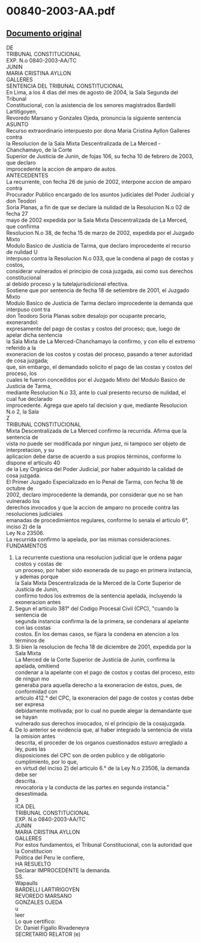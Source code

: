 
00840-2003-AA.pdf
=================
  
[Documento original](https://tc.gob.pe/jurisprudencia/2004/00840-2003-AA.pdf)  
---  
DE  
TRIBUNAL CONSTITUCIONAL  
EXP. N.o 0840-2003-AA/TC  
JUNIN  
MARIA CRISTINA AYLLON  
GALLERES  
SENTENCIA DEL TRIBUNAL CONSTITUCIONAL  
En Lima, a los 4 dias del mes de agosto de 2004, la Sala Segunda del Tribunal  
Constitucional, con la asistencia de los senores magistrados Bardelli Lartitigoyen,  
Revoredo Marsano y Gonzales Ojeda, pronuncia la siguiente sentencia  
ASUNTO  
Recurso extraordinario interpuesto por dona Maria Cristina Ayllon Galleres contra  
la Resolucion de la Sala Mixta Descentralizada de La Merced - Chanchamayo, de la Corte  
Superior de Justicia de Junin, de fojas 106, su fecha 10 de febrero de 2003, que declaro  
improcedente la accion de amparo de autos.  
ANTECEDENTES  
La recurrente, con fecha 26 de junio de 2002, interpone accion de amparo contra  
Procurador Publico encargado de los asuntos judiciales del Poder Judicial y don Teodori  
Soria Planas, a fin de que se declare la nulidad de la Resolucion N.o 02 de fecha 27  
mayo de 2002 expedida por la Sala Mixta Descentralizada de La Merced, que confirma  
Resolucion N.o 38, de fecha 15 de marzo de 2002, expedida por el Juzgado Mixto  
Modulo Basico de Justicia de Tarma, que declaro improcedente el recurso de nulidad U  
interpuso contra la Resolucion N.o 033, que la condena al pago de costas y costos,  
considerar vulnerados el principio de cosa juzgada, asi como sus derechos constitucional  
al debido proceso y la tutelajurisdicional efectiva.  
Sostiene que por sentencia de fecha 18 de setiembre de 2001, el Juzgado Mixto  
Modulo Basico de Justicia de Tarma declaro improcedente la demanda que interpuso cont tra  
don Teodoro Soria Planas sobre desalojo por ocupante precario, exonerandol:  
expresamente del pago de costas y costos del proceso; que, luego de apelar dicha sentencia  
la Sala Mixta de La Merced-Chanchamayo la confirmo, y con ello el extremo referido a la  
exoneracion de los costos y costas del proceso, pasando a tener autoridad de cosa juzgada;  
que, sin embargo, el demandado solicito el pago de las costas y costos del proceso, los  
cuales le fueron concedidos por el Juzgado Mixto del Modulo Basico de Justicia de Tarma,  
mediante Resolucion N.o 33, ante lo cual presento recurso de nulidad, el cual fue declarado  
improcedente. Agrega que apelo tal decision y que, mediante Resolucion N.o 2, la Sala  
Z  
TRIBUNAL CONSTITUCIONAL  
Mixta Descentralizada de La Merced confirmo la recurrida. Afirma que la sentencia de  
vista no puede ser modificada por ningun juez, ni tampoco ser objeto de interpretacion, y su  
aplicacion debe darse de acuerdo a sus propios términos, conforme lo dispone el articulo 40  
de la Ley Orgànica del Poder Judicial, por haber adquirido la calidad de cosa juzgada.  
El Primer Juzgado Especializado en lo Penal de Tarma, con fecha 18 de octubre de  
2002, declaro improcedente la demanda, por considerar que no se han vulnerado los  
derechos invocados y que la accion de amparo no procede contra las resoluciones judiciales  
emanadas de procedimientos regulares, conforme lo senala el articulo 6°, inciso 2) de la  
Ley N.o 23506.  
La recurrida confirmo la apelada, por las mismas consideraciones.  
FUNDAMENTOS  
1. La recurrente cuestiona una resolucion judicial que le ordena pagar costos y costas de  
un proceso, por haber sido exonerada de su pago en primera instancia, y ademas porque  
la Sala Mixta Descentralizada de la Merced de la Corte Superior de Justicia de Junin,  
confirmo todos los extremos de la sentencia apelada, incluyendo la exoneracion antes  
2. Segun el articulo 381° del Codigo Procesal Civil (CPC), "cuando la sentencia de  
segunda instancia confirma la de la primera, se condenara al apelante con las costas  
costos. En los demas casos, se fijara la condena en atencion a los términos de  
3. Si bien la resolucion de fecha 18 de diciembre de 2001, expedida por la Sala Mixta  
La Merced de la Corte Superior de Justicia de Junin, confirma la apelada, omitiend  
condenar a la apelante con el pago de costos y costas del proceso, esto de ningun mo  
generaba para aquella derecho a la exoneracion de éstos, pues, de conformidad con  
articulo 412.° del CPC, la exoneracion del pago de costos y costas debe ser expresa  
debidamente motivada; por lo cual no puede alegar la demandante que se hayan  
vulnerado sus derechos invocados, ni el principio de la cosajuzgada.  
4. De lo anterior se evidencia que, al haber integrado la sentencia de vista la omision antes  
descrita, el proceder de los organos cuestionados estuvo arreglado a ley, pues las  
disposiciones del CPC son de orden publico y de obligatorio cumplimiento, por lo que,  
en virtud del inciso 2) del articulo 6.° de la Ley N.o 23506, la demanda debe ser  
descrita.  
revocatoria y la conducta de las partes en segunda instancia."  
desestimada.  
3  
ICA DEL  
TRIBUNAL CONSTITUCIONAL  
EXP. N.o 0840-2003-AA/TC  
JUNIN  
MARIA CRISTINA AYLLON  
GALLERES  
Por estos fundamentos, el Tribunal Constitucional, con la autoridad que la Constitucion  
Politica del Peru le confiere,  
HA RESUELTO  
Declarar IMPROCEDENTE la demanda.  
SS.  
Wapaulls  
BARDELLI LARTIRIGOYEN  
REVOREDO MARSANO  
GONZALES OJEDA  
u  
leer  
Lo que certifico:  
Dr. Daniel Figallo Rivadeneyra  
SECRETARIO RELATOR (e)